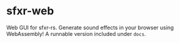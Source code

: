 # sfxr-web
Web GUI for sfxr-rs. Generate sound effects in your browser using WebAssembly! A runnable version included under `docs`.
